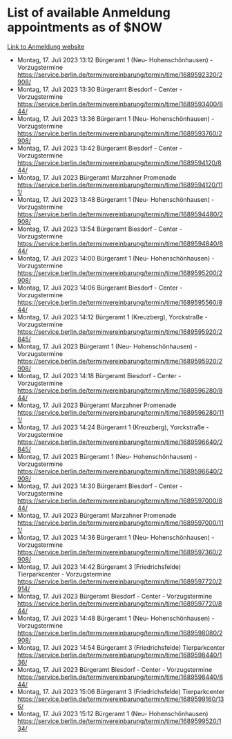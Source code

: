 # List of available Anmeldung appointments as of $NOW
[Link to Anmeldung website](https://service.berlin.de/terminvereinbarung/termin/tag.php?termin=1&anliegen[]=120686&dienstleisterlist=122210,122217,327316,122219,327312,122227,327314,122231,327346,122243,327348,122254,122252,329742,122260,329745,122262,329748,122271,327278,122273,327274,122277,327276,330436,122280,327294,122282,327290,122284,327292,122291,327270,122285,327266,122286,327264,122296,327268,150230,329760,122297,327286,122294,327284,122312,329763,122314,329775,122304,327330,122311,327334,122309,327332,317869,122281,327352,122279,329772,122283,122276,327324,122274,327326,122267,329766,122246,327318,122251,327320,122257,327322,122208,327298,122226,327300&herkunft=http%3A%2F%2Fservice.berlin.de%2Fdienstleistung%2F120686%2F)
- Montag, 17. Juli 2023 13:12 Bürgeramt 1 (Neu- Hohenschönhausen) - Vorzugstermine https://service.berlin.de/terminvereinbarung/termin/time/1689592320/2908/
- Montag, 17. Juli 2023 13:30 Bürgeramt Biesdorf - Center - Vorzugstermine https://service.berlin.de/terminvereinbarung/termin/time/1689593400/844/
- Montag, 17. Juli 2023 13:36 Bürgeramt 1 (Neu- Hohenschönhausen) - Vorzugstermine https://service.berlin.de/terminvereinbarung/termin/time/1689593760/2908/
- Montag, 17. Juli 2023 13:42 Bürgeramt Biesdorf - Center - Vorzugstermine https://service.berlin.de/terminvereinbarung/termin/time/1689594120/844/
- Montag, 17. Juli 2023  Bürgeramt Marzahner Promenade https://service.berlin.de/terminvereinbarung/termin/time/1689594120/111/
- Montag, 17. Juli 2023 13:48 Bürgeramt 1 (Neu- Hohenschönhausen) - Vorzugstermine https://service.berlin.de/terminvereinbarung/termin/time/1689594480/2908/
- Montag, 17. Juli 2023 13:54 Bürgeramt Biesdorf - Center - Vorzugstermine https://service.berlin.de/terminvereinbarung/termin/time/1689594840/844/
- Montag, 17. Juli 2023 14:00 Bürgeramt 1 (Neu- Hohenschönhausen) - Vorzugstermine https://service.berlin.de/terminvereinbarung/termin/time/1689595200/2908/
- Montag, 17. Juli 2023 14:06 Bürgeramt Biesdorf - Center - Vorzugstermine https://service.berlin.de/terminvereinbarung/termin/time/1689595560/844/
- Montag, 17. Juli 2023 14:12 Bürgeramt 1 (Kreuzberg), Yorckstraße - Vorzugstermine https://service.berlin.de/terminvereinbarung/termin/time/1689595920/2845/
- Montag, 17. Juli 2023  Bürgeramt 1 (Neu- Hohenschönhausen) - Vorzugstermine https://service.berlin.de/terminvereinbarung/termin/time/1689595920/2908/
- Montag, 17. Juli 2023 14:18 Bürgeramt Biesdorf - Center - Vorzugstermine https://service.berlin.de/terminvereinbarung/termin/time/1689596280/844/
- Montag, 17. Juli 2023  Bürgeramt Marzahner Promenade https://service.berlin.de/terminvereinbarung/termin/time/1689596280/111/
- Montag, 17. Juli 2023 14:24 Bürgeramt 1 (Kreuzberg), Yorckstraße - Vorzugstermine https://service.berlin.de/terminvereinbarung/termin/time/1689596640/2845/
- Montag, 17. Juli 2023  Bürgeramt 1 (Neu- Hohenschönhausen) - Vorzugstermine https://service.berlin.de/terminvereinbarung/termin/time/1689596640/2908/
- Montag, 17. Juli 2023 14:30 Bürgeramt Biesdorf - Center - Vorzugstermine https://service.berlin.de/terminvereinbarung/termin/time/1689597000/844/
- Montag, 17. Juli 2023  Bürgeramt Marzahner Promenade https://service.berlin.de/terminvereinbarung/termin/time/1689597000/111/
- Montag, 17. Juli 2023 14:36 Bürgeramt 1 (Neu- Hohenschönhausen) - Vorzugstermine https://service.berlin.de/terminvereinbarung/termin/time/1689597360/2908/
- Montag, 17. Juli 2023 14:42 Bürgeramt 3 (Friedrichsfelde) Tierparkcenter - Vorzugstermine https://service.berlin.de/terminvereinbarung/termin/time/1689597720/2914/
- Montag, 17. Juli 2023  Bürgeramt Biesdorf - Center - Vorzugstermine https://service.berlin.de/terminvereinbarung/termin/time/1689597720/844/
- Montag, 17. Juli 2023 14:48 Bürgeramt 1 (Neu- Hohenschönhausen) - Vorzugstermine https://service.berlin.de/terminvereinbarung/termin/time/1689598080/2908/
- Montag, 17. Juli 2023 14:54 Bürgeramt 3 (Friedrichsfelde) Tierparkcenter https://service.berlin.de/terminvereinbarung/termin/time/1689598440/136/
- Montag, 17. Juli 2023  Bürgeramt Biesdorf - Center - Vorzugstermine https://service.berlin.de/terminvereinbarung/termin/time/1689598440/844/
- Montag, 17. Juli 2023 15:06 Bürgeramt 3 (Friedrichsfelde) Tierparkcenter https://service.berlin.de/terminvereinbarung/termin/time/1689599160/136/
- Montag, 17. Juli 2023 15:12 Bürgeramt 1 (Neu- Hohenschönhausen) https://service.berlin.de/terminvereinbarung/termin/time/1689599520/134/
